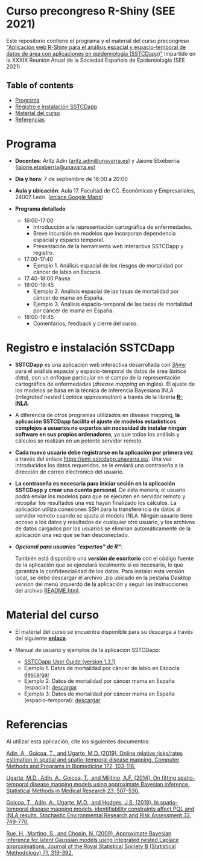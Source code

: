 # Curso precongreso R-Shiny (SEE 2021)

Este repositorio contiene el programa y el material del curso precongreso ["Aplicación web R-Shiny para el análisis espacial y espacio-temporal de datos de área con aplicaciones en epidemiología (SSTCDapp)"](https://www.reunionanualsee.org/index.php?go=pre_congreso) impartido en la XXXIX Reunión Anual de la Sociedad Española de Epidemiología (SEE 2021) 


## Table of contents

- [Programa](#Programa)
- [Registro e instalación SSTCDapp](#Registro-e-instalación-SSTCDapp)
- [Material del curso](#material-del-curso)
- [Referencias](#referencias)


# Programa

- **Docentes**: Aritz Adin (aritz.adin@unavarra.es) y Jaione Etxeberria (jaione.etxeberria@unavarra.es)

- **Día y hora**: 7 de septiembre de 16:00 a 20:00

- **Aula y ubicación**: Aula 17. Facultad de CC. Económicas y Empresariales, 24007 León. ([enlace Google Maps](https://www.google.es/maps/place/42%C2%B036'46.2%22N+5%C2%B033'44.1%22W/@42.6126066,-5.5629022,201m/data=!3m1!1e3!4m6!3m5!1s0xd379a7ff187d675:0x7a47dc49c8111680!7e2!8m2!3d42.6128416!4d-5.5622608?hl=es))

- **Programa detallado**
  - 16:00-17:00
    - Introducción a la representación cartográfica de enfermedades.
    - Breve incursión en modelos que incorporan dependencia espacial y espacio temporal.
    - Presentación de la herramienta web interactiva SSTCDapp y registro.
  - 17:00-17:40
    - Ejemplo 1. Análisis espacial de los riesgos de mortalidad por cáncer de labio en Escocia.
  - 17:40-18:00 Pausa 
  - 18:00-19:45 
    - Ejemplo 2. Análisis espacial de las tasas de mortalidad por cáncer de mama en España.
    - Ejemplo 3. Análisis espacio-temporal de las tasas de mortalidad por cáncer de mama en España.
  - 18:00-19:45 
    - Comentarios, feedback y cierre del curso.


# Registro e instalación SSTCDapp

- **SSTCDapp** es una aplicación web interactiva desarrollada con [*Shiny*](https://shiny.rstudio.com/) para el análisis espacial y espacio-temporal de datos de área (*lattice data*), con un enfoque particular en el campo de la representación cartográfica de enfermedades (*disease mapping* en inglés). El ajuste de los modelos se basa en la técnica de inferencia Bayesiana INLA (*integrated nested Laplace approximation*) a través de la libreria [**R-INLA**](https://www.r-inla.org/).

- A diferencia de otros programas utilizados en disease mapping, **la aplicación SSTCDapp facilita el ajuste de modelos estadísticos complejos a usuarios no expertos sin necesidad de instalar ningún software en sus propios ordenadores**, ya que todos los análisis y cálculos se realizan en un potente servidor remoto.

- **Cada nuevo usuario debe registrarse en la aplicación por primera vez** a través del enlace https://emi-sstcdapp.unavarra.es/. Una vez introducidos los datos requeridos, se le enviará una contraseña a la dirección de correo electrónico del usuario.

- **La contraseña es necesaria para iniciar sesión en la aplicación SSTCDapp y crear una cuenta personal**. De esta manera, el usuario podrá enviar los modelos para que se ejecuten en servidor remoto y recopilar los resultados una vez hayan finalizado los cálculos. La aplicación utiliza conexiones SSH para la transferencia de datos al servidor remoto cuando se ajusta al modelo INLA. Ningún usuario tiene acceso a los datos y resultados de cualquier otro usuario, y los archivos de datos cargados por los usuarios se eliminan automáticamente de la aplicación una vez que se han desconectado. 

- **_Opcional para usuarios "expertos" de R"_**:

  También está disponible una **versión de escritorio** con el código fuente de la aplicación que se ejecutará localmente si es necesario, lo que garantiza la confidencialidad de los datos. Para instalar esta versión local, se debe descargar el archivo .zip ubicado en la pestaña *Desktop version* del menú izquierdo de la aplicación y seguir las instrucciones del archivo [README.html](https://emi-sstcdapp.unavarra.es/Curso_SEE2021/README.html).


# Material del curso

- El material del curso se encuentra disponible para su descarga a través del siguiente [**enlace**](https://github.com/spatialstatisticsupna/SEE2021_Curso_RShiny/blob/master/files/SSTCDapp_Slides.pdf).

- Manual de usuario y ejemplos de la aplicación SSTCDapp:
  - [SSTCDapp User Guide (version 1.3.1)](https://emi-sstcdapp.unavarra.es/Curso_SEE2021/SSTCDapp_UserGuide_v131.pdf)
  - Ejemplo 1. Datos de mortalidad por cáncer de labio en Escocia: [descargar](https://emi-sstcdapp.unavarra.es/Curso_SEE2021/Scotland_LipCancer.zip)
  - Ejemplo 2: Datos de mortalidad por cáncer mama en España (espacial): [descargar](https://emi-sstcdapp.unavarra.es/Curso_SEE2021/Spain_BreastCancer_Rates.zip)
  - Ejemplo 3: Datos de mortalidad por cáncer mama en España (espacio-temporal): [descargar](https://emi-sstcdapp.unavarra.es/Curso_SEE2021/Spain_BreastCancer_Risks.zip)


# Referencias

Al utilizar esta aplicación, cite los siguientes documentos:

[Adin, A., Goicoa, T., and Ugarte, M.D. (2019). Online relative risks/rates estimation in spatial and spatio-temporal disease mapping. Computer Methods and Programs in Biomedicine 172, 103-116.](https://doi.org/10.1016/j.cmpb.2019.02.014)

[Ugarte, M.D., Adin, A., Goicoa, T., and Militino, A.F. (2014). On fitting spatio-temporal disease mapping models using approximate Bayesian inference. Statistical Methods in Medical Research 23, 507-530.](https://doi.org/10.1177/0962280214527528)

[Goicoa, T., Adin, A., Ugarte, M.D., and Hodges, J.S. (2018). In spatio-temporal disease mapping models, identifiability constraints affect PQL and INLA results. Stochastic Environmental Research and Risk Assessment 32, 749-770.](https://doi.org/10.1007/s00477-017-1405-0)

[Rue, H., Martino, S., and Chopin, N. (2009). Approximate Bayesian inference for latent Gaussian models using integrated nested Laplace approximations. Journal of the Royal Statistical Society B (Statistical Methodology) 71, 319-392.](https://doi.org/10.1111/j.1467-9868.2008.00700.x)
